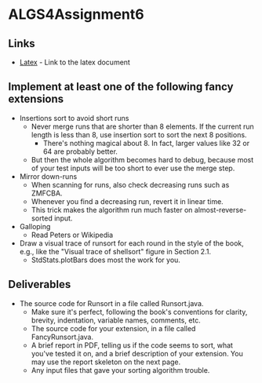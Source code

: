 # ALGS4Assignment6

## Links
* [Latex](https://www.overleaf.com/14446504vvcksxyhqtpx) - Link to the latex document

## Implement at least one of the following fancy extensions
* Insertions sort to avoid short runs
	* Never merge runs that are shorter than 8 elements. If the current run length is less than 8, use insertion sort to sort the next 8 positions.
		* There's nothing magical about 8. In fact, larger values like 32 or 64 are probably better. 
	* But then the whole algorithm becomes hard to debug, because most of your test inputs will be  too short to ever use the merge step.
* Mirror down-runs
	* When scanning for runs, also check decreasing runs such as ZMFCBA.
	* Whenever you find a decreasing run, revert it in linear time.
	* This trick makes the algorithm run much faster on almost-reverse-sorted input.
* Galloping
	* Read Peters or Wikipedia
* Draw a visual trace of runsort for each round in the style of the book, e.g., like the "Visual trace of shellsort" figure in Section 2.1.
	* StdStats.plotBars does most the work for you.

## Deliverables
* The source code for Runsort in a file called Runsort.java. 
	* Make sure it's perfect, following the book's conventions for clarity, brevity, indentation, variable names, comments, etc.
	* The source code for your extension, in a file called FancyRunsort.java.
	* A brief report in PDF, telling us if the code seems to sort, what you've tested it on, and a brief description of your extension. You may use the report skeleton on the next page.
	* Any input files that gave your sorting algorithm trouble.
